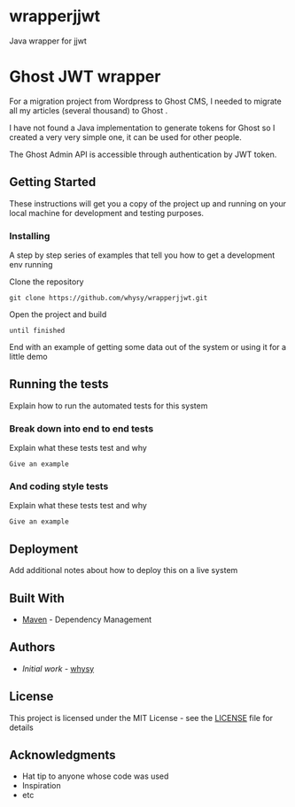 # wrapperjjwt
Java wrapper for jjwt

# Ghost JWT wrapper

For a migration project from Wordpress to Ghost CMS, I needed to migrate all my articles (several thousand) to Ghost .

I have not found a Java implementation to generate tokens for Ghost so I created a very very simple one, it can be used for other people.

The Ghost Admin API is accessible through authentication by JWT token.

## Getting Started

These instructions will get you a copy of the project up and running on your local machine for development and testing purposes.

### Installing

A step by step series of examples that tell you how to get a development env running

Clone the repository

```
git clone https://github.com/whysy/wrapperjjwt.git
```

Open the project and build

```
until finished
```

End with an example of getting some data out of the system or using it for a little demo

## Running the tests

Explain how to run the automated tests for this system

### Break down into end to end tests

Explain what these tests test and why

```
Give an example
```

### And coding style tests

Explain what these tests test and why

```
Give an example
```

## Deployment

Add additional notes about how to deploy this on a live system

## Built With

* [Maven](https://maven.apache.org/) - Dependency Management

## Authors

* *Initial work* - [whysy](https://github.com/whysy)

## License

This project is licensed under the MIT License - see the [LICENSE](LICENSE) file for details

## Acknowledgments

* Hat tip to anyone whose code was used
* Inspiration
* etc

